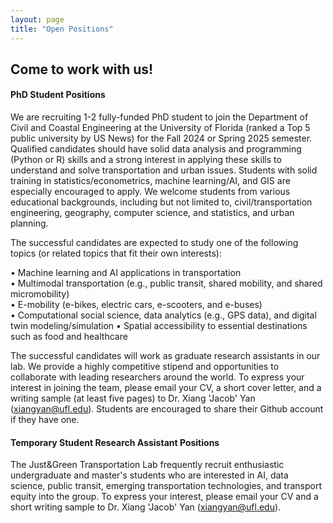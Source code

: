 ```yaml
---
layout: page
title: "Open Positions"
---
```


## Come to work with us!

#### PhD Student Positions

We are recruiting 1-2 fully-funded PhD student to join the Department of Civil and Coastal Engineering at the University of Florida (ranked a Top 5 public university by US News) for the Fall 2024 or Spring 2025 semester. Qualified candidates should have solid data analysis and programming (Python or R) skills and a strong interest in applying these skills to understand and solve transportation and urban issues. Students with solid training in statistics/econometrics, machine learning/AI, and GIS are especially encouraged to apply. We welcome students from various educational backgrounds, including but not limited to, civil/transportation engineering, geography, computer science, and statistics, and urban planning.
&nbsp;

The successful candidates are expected to study one of the following topics (or related topics that fit their own interests):

•	Machine learning and AI applications in transportation<br/>
•	Multimodal transportation (e.g., public transit, shared mobility, and shared micromobility)<br/>
• E-mobility (e-bikes, electric cars, e-scooters, and e-buses) <br/>
• Computational social science, data analytics (e.g., GPS data), and digital twin modeling/simulation 
•	Spatial accessibility to essential destinations such as food and healthcare
&nbsp;

The successful candidates will work as graduate research assistants in our lab. We provide a highly competitive stipend and opportunities to collaborate with leading researchers around the world. To express your interest in joining the team, please email your CV, a short cover letter, and a writing sample (at least five pages) to Dr. Xiang 'Jacob' Yan (xiangyan@ufl.edu). Students are encouraged to share their Github account if they have one. 
&nbsp;



#### Temporary Student Research Assistant Positions

The Just&Green Transportation Lab frequently recruit enthusiastic undergraduate and master's students who are interested in AI, data science, public transit, emerging transportation technologies, and transport equity into the group. To express your interest, please email your CV and a short writing sample to Dr. Xiang 'Jacob' Yan (xiangyan@ufl.edu).

